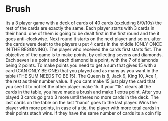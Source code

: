 # Brush
Its a 3 player game with a deck of cards of 40 cards (excluding 8/9/10s) the rest of the cards are exactly the same. Each player starts with 3 cards in their hand. one of them is going to be dealt first in the first round and the it goes anti-clockwise. Next round it starts on the next player and so on. after the cards were dealt to the players u put 4 cards in the middle (ONLY ONCE IN THE BEGGINING). The player who received the cards first starts fist. The objective of the game is to make points, by collecting sevens and diamonds. Each seven is a point and each diamond is a point, with the 7 of diamonds being 2 points. To make points you need to get a sum that gives 15 with a card (CAN ONLY BE ONE) that you played and as many as you want in the table (THE SUM NEEDS TO BE 15). The Queen is 8, Jack 9, King 10, Ace 1, the rest as their number value. If you cant make 15 just play the card that you see fit to not let the other player make 15. If your "15" clears all the cards in the table, you have made a brush and make 1 extra point. After you played 3 cards go grab 3 more until theres no more cards in the deck. The last cards on the table on the last "hand" goes to the last player. Wins the player with more points, in case of a tie, the player with more total cards in their points stach wins. If they have the same number of cards its a coin flip
